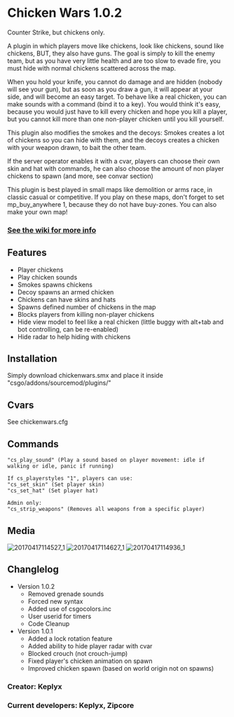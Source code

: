 # Chicken Wars 1.0.2
Counter Strike, but chickens only.

A plugin in which players move like chickens, look like chickens, sound like chickens, BUT, they also have guns.
The goal is simply to kill the enemy team, but as you have very little health and are too slow to evade fire, you must hide with normal chickens scattered across the map.

When you hold your knife, you cannot do damage and are hidden (nobody will see your gun), but as soon as you draw a gun, it will appear at your side, and will become an easy target. To behave like a real chicken, you can make sounds with a command (bind it to a key).
You would think it's easy, because you would just have to kill every chicken and hope you kill a player, but you cannot kill more than one non-player chicken until you kill yourself.

This plugin also modifies the smokes and the decoys: Smokes creates a lot of chickens so you can hide with them, and the decoys creates a chicken with your weapon drawn, to bait the other team.

If the server operator enables it with a cvar, players can choose their own skin and hat with commands, he can also choose the amount of non player chickens to spawn (and more, see convar section)

This plugin is best played in small maps like demolition or arms race, in classic casual or competitive. If you play on these maps, don't forget to set mp_buy_anywhere 1, because they do not have buy-zones. You can also make your own map!

### [See the wiki for more info](https://github.com/Keplyx/chickenwars/wiki)

## Features

   * Player chickens
   * Play chicken sounds
   * Smokes spawns chickens
   * Decoy spawns an armed chicken
   * Chickens can have skins and hats
   * Spawns defined number of chickens in the map
   * Blocks players from killing non-player chickens
   * Hide view model to feel like a real chicken (little buggy with alt+tab and bot controlling, can be re-enabled)
   * Hide radar to help hiding with chickens

## Installation

Simply download chickenwars.smx and place it inside "csgo/addons/sourcemod/plugins/"

## Cvars

See chickenwars.cfg

## Commands

    "cs_play_sound" (Play a sound based on player movement: idle if walking or idle, panic if running)

    If cs_playerstyles "1", players can use:
    "cs_set_skin" (Set player skin)
    "cs_set_hat" (Set player hat)

    Admin only:
    "cs_strip_weapons" (Removes all weapons from a specific player)

## Media

![20170417114527_1](https://cloud.githubusercontent.com/assets/23726131/25240615/93b86fb0-25f3-11e7-81b3-f5cbc9b34b3e.jpg)
![20170417114627_1](https://cloud.githubusercontent.com/assets/23726131/25240660/b1216458-25f3-11e7-8159-e830601399e7.jpg)
![20170417114936_1](https://cloud.githubusercontent.com/assets/23726131/25240671/bb424ace-25f3-11e7-983b-57f50e1cc7d4.jpg)

## Changlelog

* Version 1.0.2
  * Removed grenade sounds
  * Forced new syntax
  * Added use of csgocolors.inc
  * User userid for timers
  * Code Cleanup
* Version 1.0.1
  * Added a lock rotation feature
  * Added ability to hide player radar with cvar
  * Blocked crouch (not crouch-jump)
  * Fixed player's chicken animation on spawn
  * Improved chicken spawn (based on world origin not on spawns)

### Creator: Keplyx
### Current developers: Keplyx, Zipcore
